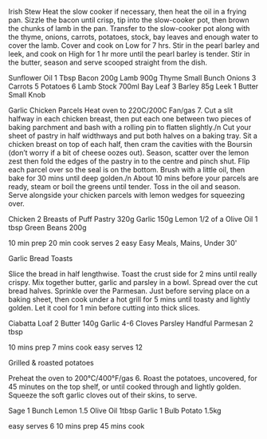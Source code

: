 Irish Stew
Heat the slow cooker if necessary, then heat the oil in a frying pan. Sizzle the bacon until crisp, tip into the slow-cooker pot, then brown the chunks of lamb in the pan. Transfer to the slow-cooker pot along with the thyme, onions, carrots, potatoes, stock, bay leaves and enough water to cover the lamb. Cover and cook on Low for 7 hrs.
Stir in the pearl barley and leek, and cook on High for 1 hr more until the pearl barley is tender.
Stir in the butter, season and serve scooped straight from the dish.

Sunflower Oil 1 Tbsp
Bacon 200g
Lamb 900g
Thyme Small Bunch
Onions 3
Carrots 5
Potatoes 6
Lamb Stock 700ml
Bay Leaf 3
Barley 85g
Leek 1
Butter Small Knob

Garlic Chicken Parcels
Heat oven to 220C/200C Fan/gas 7. Cut a slit halfway in each chicken breast, then put each one between two pieces of baking parchment and bash with a rolling pin to flatten slightly./n
Cut your sheet of pastry in half widthways and put both halves on a baking tray. Sit a chicken breast on top of each half, then cram the cavities with the Boursin (don’t worry if a bit of cheese oozes out). Season, scatter over the lemon zest then fold the edges of the pastry in to the centre and pinch shut. Flip each parcel over so the seal is on the bottom. Brush with a little oil, then bake for 30 mins until deep golden./n
About 10 mins before your parcels are ready, steam or boil the greens until tender. Toss in the oil and season. Serve alongside your chicken parcels with lemon wedges for squeezing over.

Chicken 2 Breasts of
Puff Pastry 320g
Garlic 150g
Lemon 1/2 of a
Olive Oil 1 tbsp
Green Beans 200g

10 min prep
20 min cook
serves 2 
easy
Easy Meals, Mains, Under 30'

Garlic Bread Toasts

Slice the bread in half lengthwise. Toast the crust side for 2 mins until really crispy. Mix together butter, garlic and parsley in a bowl. Spread over the cut bread halves. Sprinkle over the Parmesan. Just before serving place on a baking sheet, then cook under a hot grill for 5 mins until toasty and lightly golden. Let it cool for 1 min before cutting into thick slices.

Ciabatta Loaf 2
Butter 140g
Garlic 4-6 Cloves
Parsley Handful
Parmesan 2 tbsp

10 mins prep
7 mins cook
easy
serves 12


Grilled & roasted potatoes

Preheat the oven to 200°C/400°F/gas 6. Roast the potatoes, uncovered, for 45 minutes on the top shelf, or until cooked through and lightly golden. Squeeze the soft garlic cloves out of their skins, to serve.

Sage 1 Bunch
Lemon 1.5
Olive Oil 1tbsp
Garlic 1 Bulb
Potato 1.5kg

easy
serves 6
10 mins prep
45 mins cook


